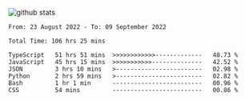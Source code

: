 ![github stats](https://github-readme-stats.vercel.app/api?username=realmahd1&show_icons=true&theme=monokai&hide_rank=true&count_private=true)

<!--START_SECTION:waka-->

```text
From: 23 August 2022 - To: 09 September 2022

Total Time: 106 hrs 25 mins

TypeScript   51 hrs 51 mins  >>>>>>>>>>>>-------------   48.73 %
JavaScript   45 hrs 15 mins  >>>>>>>>>>>--------------   42.52 %
JSON         3 hrs 10 mins   >------------------------   02.98 %
Python       2 hrs 59 mins   >------------------------   02.82 %
Bash         1 hr 1 min      -------------------------   00.96 %
CSS          54 mins         -------------------------   00.86 %
```

<!--END_SECTION:waka-->
